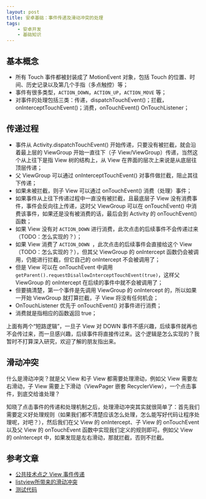 ```yaml
---
layout: post
title: 安卓基础：事件传递及滑动冲突的处理
tags:
    - 安卓开发
    - 基础知识
---
```


## 基本概念

+ 所有 Touch 事件都被封装成了 MotionEvent 对象，包括 Touch 的位置、时间、历史记录以及第几个手指（多点触控）等；
+ 事件有很多类型，`ACTION_DOWN`，`ACTION_UP`，`ACTION_MOVE` 等；
+ 对事件的处理包括三类：传递，dispatchTouchEvent()；拦截，onInterceptTouchEvent()；消费，onTouchEvent() OnTouchListener；

## 传递过程

+ 事件从 Activity.dispatchTouchEvent() 开始传递，只要没有被拦截，就会沿着最上层的 ViewGroup 开始一直往下（子 View/ViewGroup）传递，当然这个从上往下是指 View 树的结构上，从 View 在界面的层次上来说是从底层往顶层传递；
+ 父 ViewGroup 可以通过 onInterceptTouchEvent() 对事件做拦截，阻止其往下传递；
+ 如果未被拦截，则子 View 可以通过 onTouchEvent() 消费（处理）事件；
+ 如果事件从上往下传递过程中一直没有被拦截，且最底层子 View 没有消费事件，事件会反向往上传递，这时父 ViewGroup 可以在 onTouchEvent() 中消费该事件，如果还是没有被消费的话，最后会到 Activity 的 onTouchEvent() 函数；
+ 如果 View 没有对 `ACTION_DOWN` 进行消费，此次点击的后续事件不会传递过来（TODO：怎么实现的？）；
+ 如果 View 消费了 `ACTION_DOWN `，此次点击的后续事件会直接给这个 View（TODO：怎么实现的？），但其父 ViewGroup 的 onIntercept 函数仍会被调用，仍能进行拦截，但它自己的 onIntercept 不会被调用了；
+ 但是 View 可以在 onTouchEvent 中调用 `getParent().requestDisallowInterceptTouchEvent(true)`，这样父 ViewGroup 的 onIntercept 在后续的事件中就不会被调用了；
+ 但要搞清楚，第一个事件是先调用 ViewGroup 的 onIntercept 的，所以如果一开始 ViewGroup 就打算拦截，子 View 将没有任何机会；
+ OnTouchListener 优先于 onTouchEvent() 对事件进行消费；
+ 消费就是指相应的函数返回 true；

上面有两个“短路逻辑”，一旦子 View 对 DOWN 事件不感兴趣，后续事件就再也不会传过来，而一旦感兴趣，后续事件将直接传过来。这个逻辑是怎么实现的？我暂时不打算深入研究，欢迎了解的朋友指出来。

## 滑动冲突

什么是滑动冲突？就是父 View 和子 View 都需要处理滑动，例如父 View 需要左右滑动，子 View 需要上下滑动（ViewPager 嵌套 RecyclerView），一个点击事件，到底交给谁处理？

知晓了点击事件的传递和处理机制之后，处理滑动冲突其实就很简单了：首先我们需要定义好处理规则（如果我们都不清楚应该怎么处理，怎么能写好代码让程序处理呢，对吧？），然后我们在父 View 的 onIntercept、子 View 的 onTouchEvent 以及父 View 的 onTouchEvent 函数中实现我们定义的规则即可。例如父 View 的 onIntercept 中，如果发现是左右滑动，那就拦截，否则不拦截。

## 参考文章

+ [公共技术点之 View 事件传递](http://a.codekk.com/detail/Android/Trinea/%E5%85%AC%E5%85%B1%E6%8A%80%E6%9C%AF%E7%82%B9%E4%B9%8B%20View%20%E4%BA%8B%E4%BB%B6%E4%BC%A0%E9%80%92)
+ [listview所带来的滑动冲突](http://blog.csdn.net/singwhatiwanna/article/details/8863232)
+ [测试代码](https://github.com/Piasy/AndroidPlayground/tree/master/try/ViewDrawDemo)
